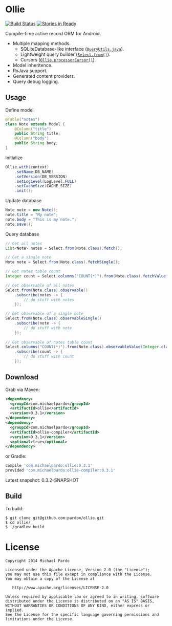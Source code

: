 Ollie
=====

[![Build Status](https://travis-ci.org/pardom/ollie.svg?branch=master)](https://travis-ci.org/pardom/ollie)
[![Stories in Ready](https://badge.waffle.io/pardom/ollie.png)](http://waffle.io/pardom/ollie)  

Compile-time active record ORM for Android.
* Multiple mapping methods.
	* SQLiteDatabase-like interface ([`QueryUtils.java`](https://github.com/pardom/Ollie/blob/master/core/src/main/java/ollie/util/QueryUtils.java)).
	* Lightweight query builder ([`Select.from()`](https://github.com/pardom/Ollie/blob/master/core/src/main/java/ollie/query/Select.java)).
	* Cursors ([`Ollie.processorCursor()`](https://github.com/pardom/Ollie/blob/master/core/src/main/java/ollie/Ollie.java#L170)).
* Model inheritence.
* RxJava support.
* Generated content providers.
* Query debug logging.

Usage
-----

Define model

```java
@Table("notes")
class Note extends Model {
	@Column("title")
	public String title;
	@Column("body")
	public String body;
}
```

Initialize

```java
Ollie.with(context)
	.setName(DB_NAME)
	.setVersion(DB_VERSION)
	.setLogLevel(LogLevel.FULL)
	.setCacheSize(CACHE_SIZE)
	.init();
```

Update database

```java
Note note = new Note();
note.title = "My note";
note.body = "This is my note.";
note.save();
```

Query database

```java
// Get all notes
List<Note> notes = Select.from(Note.class).fetch();

// Get a single note
Note note = Select.from(Note.class).fetchSingle();

// Get notes table count
Integer count = Select.columns("COUNT(*)").from(Note.class).fetchValue(Integer.class);

// Get observable of all notes
Select.from(Note.class).observable()
	.subscribe(notes -> {
		// do stuff with notes
	});

// Get observable of a single note
Select.from(Note.class).observableSingle()
	.subscribe(note -> {
		// do stuff with note
	});
	
// Get observable of notes table count
Select.columns("COUNT(*)").from(Note.class).observableValue(Integer.class)
	.subscribe(count -> {
		// do stuff with count
	});
```

Download
--------

Grab via Maven:
```xml
<dependency>
  <groupId>com.michaelpardo</groupId>
  <artifactId>ollie</artifactId>
  <version>0.3.1</version>
</dependency>
<dependency>
  <groupId>com.michaelpardo</groupId>
  <artifactId>ollie-compiler</artifactId>
  <version>0.3.1</version>
  <optional>true</optional>
</dependency>
```
or Gradle:
```groovy
compile 'com.michaelpardo:ollie:0.3.1'
provided 'com.michaelpardo:ollie-compiler:0.3.1'
```

Latest snapshot: 0.3.2-SNAPSHOT

Build
-----

To build:

```
$ git clone git@github.com:pardom/ollie.git
$ cd ollie/
$ ./gradlew build
```

License
=======

    Copyright 2014 Michael Pardo

    Licensed under the Apache License, Version 2.0 (the "License");
    you may not use this file except in compliance with the License.
    You may obtain a copy of the License at

       http://www.apache.org/licenses/LICENSE-2.0

    Unless required by applicable law or agreed to in writing, software
    distributed under the License is distributed on an "AS IS" BASIS,
    WITHOUT WARRANTIES OR CONDITIONS OF ANY KIND, either express or implied.
    See the License for the specific language governing permissions and
    limitations under the License.

